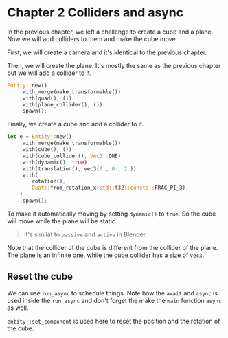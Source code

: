 # Chapter 2 Colliders and async

In the previous chapter, we left a challenge to create a cube and a plane. Now we will add colliders to them and make the cube move.

First, we will create a camera and it's identical to the previous chapter.

Then, we will create the plane. It's mostly the same as the previous chapter but we will add a collider to it.

```rust
Entity::new()
    .with_merge(make_transformable())
    .with(quad(), ())
    .with(plane_collider(), ())
    .spawn();
```

Finally, we create a cube and add a collider to it.

```rust
let e = Entity::new()
    .with_merge(make_transformable())
    .with(cube(), ())
    .with(cube_collider(), Vec3::ONE)
    .with(dynamic(), true)
    .with(translation(), vec3(0., 0., 2.))
    .with(
        rotation(),
        Quat::from_rotation_x(std::f32::consts::FRAC_PI_3),
    )
    .spawn();
```

To make it automatically moving by setting `dynamic()` to `true`. So the cube will move while the plane will be static.

> it's similat to `passive` and `active` in Blender.

Note that the collider of the cube is different from the collider of the plane. The plane is an infinite one, while the cube collider has a size of `Vec3`.

## Reset the cube

We can use `run_async` to schedule things. Note how the `await` and `async` is used inside the `run_async` and don't forget the make the `main` function `async` as well.

`entity::set_component` is used here to reset the position and the rotation of the cube.
